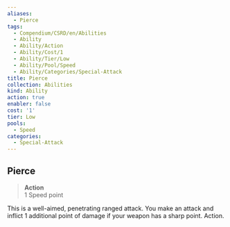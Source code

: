 ```yaml
---
aliases:
  - Pierce
tags:
  - Compendium/CSRD/en/Abilities
  - Ability
  - Ability/Action
  - Ability/Cost/1
  - Ability/Tier/Low
  - Ability/Pool/Speed
  - Ability/Categories/Special-Attack
title: Pierce
collection: Abilities
kind: Ability
action: true
enabler: false
cost: '1'
tier: Low
pools:
  - Speed
categories:
  - Special-Attack
---
```

## Pierce  
>**Action**  
>1 Speed point
  
This is a well-aimed, penetrating ranged attack. You make an attack and inflict 1 additional point of damage if your weapon has a sharp point. Action.